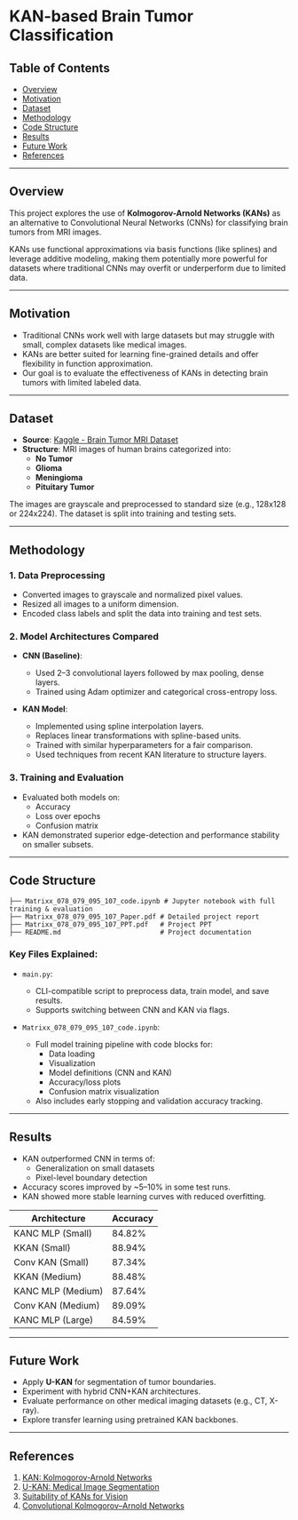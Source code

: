 # KAN-based Brain Tumor Classification

## Table of Contents
- [Overview](#overview)
- [Motivation](#motivation)
- [Dataset](#dataset)
- [Methodology](#methodology)
- [Code Structure](#code-structure)
- [Results](#results)
- [Future Work](#future-work)
- [References](#references)

---

## Overview

This project explores the use of **Kolmogorov-Arnold Networks (KANs)** as an alternative to Convolutional Neural Networks (CNNs) for classifying brain tumors from MRI images.

KANs use functional approximations via basis functions (like splines) and leverage additive modeling, making them potentially more powerful for datasets where traditional CNNs may overfit or underperform due to limited data.

---

## Motivation

- Traditional CNNs work well with large datasets but may struggle with small, complex datasets like medical images.
- KANs are better suited for learning fine-grained details and offer flexibility in function approximation.
- Our goal is to evaluate the effectiveness of KANs in detecting brain tumors with limited labeled data.

---

## Dataset

- **Source**: [Kaggle - Brain Tumor MRI Dataset](https://www.kaggle.com/datasets/masoudnickparvar/brain-tumor-mri-dataset)
- **Structure**: MRI images of human brains categorized into:
  - **No Tumor**
  - **Glioma**
  - **Meningioma**
  - **Pituitary Tumor**

The images are grayscale and preprocessed to standard size (e.g., 128x128 or 224x224). The dataset is split into training and testing sets.

---

## Methodology

### 1. **Data Preprocessing**
- Converted images to grayscale and normalized pixel values.
- Resized all images to a uniform dimension.
- Encoded class labels and split the data into training and test sets.

### 2. **Model Architectures Compared**
- **CNN (Baseline)**:
  - Used 2–3 convolutional layers followed by max pooling, dense layers.
  - Trained using Adam optimizer and categorical cross-entropy loss.
  
- **KAN Model**:
  - Implemented using spline interpolation layers.
  - Replaces linear transformations with spline-based units.
  - Trained with similar hyperparameters for a fair comparison.
  - Used techniques from recent KAN literature to structure layers.

### 3. **Training and Evaluation**
- Evaluated both models on:
  - Accuracy
  - Loss over epochs
  - Confusion matrix
- KAN demonstrated superior edge-detection and performance stability on smaller subsets.

---

## Code Structure

```
├── Matrixx_078_079_095_107_code.ipynb # Jupyter notebook with full training & evaluation
├── Matrixx_078_079_095_107_Paper.pdf # Detailed project report
├── Matrixx_078_079_095_107_PPT.pdf   # Project PPT
├── README.md                         # Project documentation
```

### Key Files Explained:

- `main.py`:
  - CLI-compatible script to preprocess data, train model, and save results.
  - Supports switching between CNN and KAN via flags.

- `Matrixx_078_079_095_107_code.ipynb`:
  - Full model training pipeline with code blocks for:
    - Data loading
    - Visualization
    - Model definitions (CNN and KAN)
    - Accuracy/loss plots
    - Confusion matrix visualization
  - Also includes early stopping and validation accuracy tracking.

---

## Results

- KAN outperformed CNN in terms of:
  - Generalization on small datasets
  - Pixel-level boundary detection
- Accuracy scores improved by ~5–10% in some test runs.
- KAN showed more stable learning curves with reduced overfitting.

| Architecture | Accuracy |
|-------------|----------|
| KANC MLP (Small) | 84.82% |
| KKAN (Small) | 88.94% |
| Conv KAN (Small) | 87.34% |
| KKAN (Medium) | 88.48% |
| KANC MLP (Medium) | 87.64% |
| Conv KAN (Medium) | 89.09% |
| KANC MLP (Large) | 84.59% |

---

## Future Work

- Apply **U-KAN** for segmentation of tumor boundaries.
- Experiment with hybrid CNN+KAN architectures.
- Evaluate performance on other medical imaging datasets (e.g., CT, X-ray).
- Explore transfer learning using pretrained KAN backbones.

---

## References

1. [KAN: Kolmogorov-Arnold Networks](https://arxiv.org/abs/2404.19756)
2. [U-KAN: Medical Image Segmentation](https://arxiv.org/abs/2406.02918)
3. [Suitability of KANs for Vision](https://arxiv.org/html/2406.09087v1)
4. [Convolutional Kolmogorov–Arnold Networks](https://arxiv.org/abs/2406.13155)

